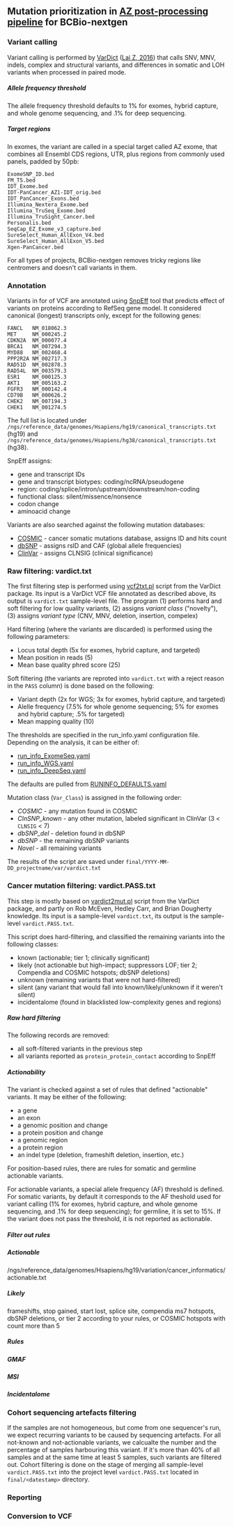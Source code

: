 ## Mutation prioritization in [AZ post-processing pipeline](https://github.com/AstraZeneca-NGS/Reporting_Suite) for BCBio-nextgen

### Variant calling
Variant calling is performed by [VarDict](https://github.com/AstraZeneca-NGS/VarDict) ([Lai Z, 2016](http://www.ncbi.nlm.nih.gov/pubmed/27060149)) that calls SNV, MNV, indels, complex and structural variants, and differences in somatic and LOH variants when processed in paired mode. 

##### Allele frequency threshold
The allele frequency threshold defaults to 1% for exomes, hybrid capture, and whole genome sequencing, and .1% for deep sequencing. 

##### Target regions
In exomes, the variant are called in a special target called AZ exome, that combines all Ensembl CDS regions, UTR, plus regions from commonly used panels, padded by 50pb:
```
ExomeSNP_ID.bed
FM_T5.bed
IDT_Exome.bed
IDT-PanCancer_AZ1-IDT_orig.bed
IDT_PanCancer_Exons.bed
Illumina_Nextera_Exome.bed
Illumina_TruSeq_Exome.bed
Illumina_TruSight_Cancer.bed
Personalis.bed
SeqCap_EZ_Exome_v3_capture.bed
SureSelect_Human_AllExon_V4.bed
SureSelect_Human_AllExon_V5.bed
Xgen-PanCancer.bed
```
For all types of projects, BCBio-nextgen removes tricky regions like centromers and doesn't call variants in them.

### Annotation
Variants in for of VCF are annotated using [SnpEff](http://snpeff.sourceforge.net/) tool that predicts effect of variants on proteins according to RefSeq gene model. It considered canonical (longest) transcripts only, except for the following genes:
```
FANCL   NM_018062.3
MET     NM_000245.2
CDKN2A  NM_000077.4
BRCA1   NM_007294.3
MYD88   NM_002468.4
PPP2R2A NM_002717.3
RAD51D  NM_002878.3
RAD54L  NM_003579.3
ESR1    NM_000125.3
AKT1    NM_005163.2
FGFR3   NM_000142.4
CD79B   NM_000626.2
CHEK2   NM_007194.3
CHEK1   NM_001274.5
```
The full list is located under `/ngs/reference_data/genomes/Hsapiens/hg19/canonical_transcripts.txt` (hg19) and `/ngs/reference_data/genomes/Hsapiens/hg38/canonical_transcripts.txt` (hg38).

SnpEff assigns:
- gene and transcript IDs
- gene and transcript biotypes: coding/ncRNA/pseudogene
- region: coding/splice/intron/upstream/downstream/non-coding
- functional class: silent/missence/nonsence
- codon change
- aminoacid change

Variants are also searched against the following mutation databases:
- [COSMIC](http://cancer.sanger.ac.uk/cosmic) - cancer somatic mutations database, assigns ID and hits count
- [dbSNP](http://www.ncbi.nlm.nih.gov/SNP/) - assigns rsID and CAF (global allele frequencies)
- [ClinVar](http://www.ncbi.nlm.nih.gov/clinvar/) - assigns CLNSIG (clinical significance)

### Raw filtering: vardict.txt
The first filtering step is performed using [vcf2txt.pl](https://github.com/AstraZeneca-NGS/VarDict/blob/master/vcf2txt.pl) script from the VarDict package. Its input is a VarDict VCF file annotated as described above, its output is `vardict.txt` sample-level file. The program (1) performs hard and soft filtering for low quality variants, (2) assigns _variant class_ ("novelty"), (3) assigns _variant type_ (CNV, MNV, deletion, insertion, compelex)

Hard filtering (where the variants are discarded) is performed using the following parameters:
- Locus total depth (5x for exomes, hybrid capture, and targeted)
- Mean position in reads (5)
- Mean base quality phred score (25)

Soft filtering (the variants are reproted into `vardict.txt` with a reject reason in the `PASS` column) is done based on the following:
- Variant depth (2x for WGS; 3x for exomes, hybrid capture, and targeted)
- Alelle frequency (7.5% for whole genome sequencing; 5% for exomes and hybrid capture; .5% for targeted)
- Mean mapping quality (10)

The thresholds are specified in the run_info.yaml configuration file. Depending on the analysis, it can be either of:
- [run_info_ExomeSeq.yaml](https://github.com/AstraZeneca-NGS/Reporting_Suite/blob/master/configs/run_info_ExomeSeq.yaml)
- [run_info_WGS.yaml](https://github.com/AstraZeneca-NGS/Reporting_Suite/blob/master/configs/run_info_WGS.yaml)
- [run_info_DeepSeq.yaml](https://github.com/AstraZeneca-NGS/Reporting_Suite/blob/master/configs/run_info_DeepSeq.yaml)

The defaults are pulled from [RUNINFO_DEFAULTS.yaml](https://github.com/AstraZeneca-NGS/Reporting_Suite/tree/master/configs/RUNINFO_DEFAULTS.yaml)

Mutation class (`Var_Class`) is assigned in the following order:
- _COSMIC_ - any mutation found in COSMIC
- _ClnSNP_known_ - any other mutation, labeled significant in ClinVar (3 < `CLNSIG` < 7)
- _dbSNP_del_ - deletion found in dbSNP
- _dbSNP_ - the remaining dbSNP variants
- _Novel_ - all remaining variants

The results of the script are saved under `final/YYYY-MM-DD_projectname/var/vardict.txt`

### Cancer mutation filtering: vardict.PASS.txt
This step is mostly based on [vardict2mut.pl](https://github.com/AstraZeneca-NGS/VarDict/blob/master/vardict2mut.pl) script from the VarDict package, and partly on Rob McEven, Hedley Carr, and Brian Dougherty knowledge. Its input is a sample-level `vardict.txt`, its output is the sample-level `vardict.PASS.txt`.

This script does hard-filtering, and classified the remaining variants into the following classes:
- known (actionable; tier 1; clinically significant)
- likely (not actionable but high-impact; suppressors LOF; tier 2; Compendia and COSMIC hotspots; dbSNP deletions)
- unknown (remaining variants that were not hard-filtered)
- silent (any variant that would fall into known/likely/unknown if it weren't silent)
- incidentalome (found in blacklisted low-complexity genes and regions)

##### Raw hard filtering
The following records are removed:
- all soft-filtered variants in the previous step
- all variants reported as `protein_protein_contact` according to SnpEff

##### Actionability
The variant is checked against a set of rules that defined "actionable" variants. It may be either of the following:
- a gene
- an exon 
- a genomic position and change 
- a protein position and change
- a genomic region
- a protein region
- an indel type (deletion, frameshift deletion, insertion, etc.)

For position-based rules, there are rules for somatic and germline actionable variants.

For actionable variants, a special allele frequency (AF) threshold is defined. For somatic variants, by default it corresponds to the AF theshold used for variant calling (1% for exomes, hybrid capture, and whole genome sequencing, and .1% for deep sequencing); for germline, it is set to 15%. If the variant does not pass the threshold, it is not reported as actionable.

##### Filter out rules

##### Actionable
/ngs/reference_data/genomes/Hsapiens/hg19/variation/cancer_informatics/actionable.txt

##### Likely
frameshifts, stop gained, start lost, splice site, compendia ms7 hotspots, dbSNP deletions, or tier 2 according to your rules, or COSMIC hotspots with count more than 5

##### Rules

##### GMAF

##### MSI

##### Incidentalome

### Cohort sequencing artefacts filtering
If the samples are not homogeneous, but come from one sequencer's run, we expect recurring variants to be caused by sequencing artefacts. For all not-known and not-actionable variants, we calcualte the number and the percentage of samples harbouring this variant. If it's more than 40% of all samples and at the same time at least 5 samples, such variants are filtered out. Cohort filtering is done on the stage of merging all sample-level `vardict.PASS.txt` into the project level `vardict.PASS.txt` located in `final/<datestamp>` directory.

### Reporting

### Conversion to VCF


